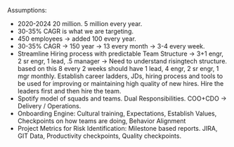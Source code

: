 Assumptions: 
- 2020-2024 20 million. 5 million every year. 
- 30-35% CAGR is what we are targeting. 
- 450 employees -> added 100 every year. 
- 30-35% CAGR -> 150 year -> 13 every month -> 3-4 every week. 
- Streamline Hiring process with predictable Team Structure -> 3+1 engr, 2 sr engr, 1 lead, .5 manager -> Need to understand risingtech structure. based on this 8 every 2 weeks should have 1 lead, 4 engr, 2 sr engr, 1 mgr monthly. Establish career ladders, JDs, hiring process and tools to be used for improving or maintaining high quality of new hires. Hire the leaders first and then hire the team. 
- Spotify model of squads and teams. Dual Responsibilities. COO+CDO -> Delivery / Operations. 
- Onboarding Engine: Cultural training, Expectations, Establish Values, Checkpoints on how teams are doing, Behavior Alignment
- Project Metrics for Risk Identification: Milestone based reports. JIRA, GIT Data, Productivity checkpoints, Quality checkpoints. 


